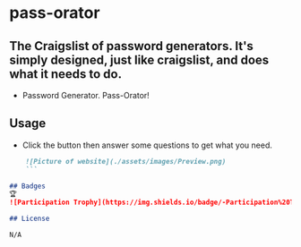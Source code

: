 # pass-orator

## The Craigslist of password generators. It's simply designed, just like craigslist, and does what it needs to do. 

- Password Generator. Pass-Orator!

## Usage

- Click the button then answer some questions to get what you need.

```md
    ![Picture of website](./assets/images/Preview.png)
    ```

## Badges
🏆
![Participation Trophy](https://img.shields.io/badge/-Participation%20Trophy-yellow)

## License

N/A